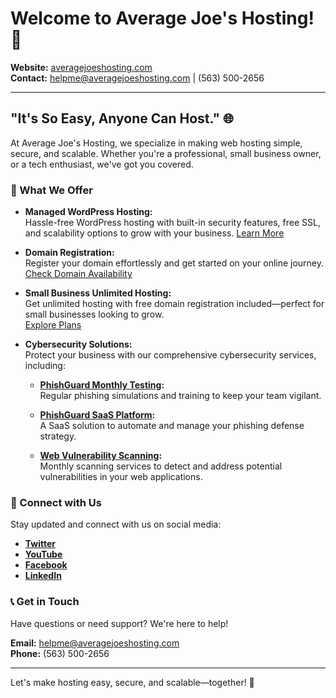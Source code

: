 # Welcome to Average Joe's Hosting! 🚀

**Website:** [averagejoeshosting.com](https://averagejoeshosting.com)  
**Contact:** [helpme@averagejoeshosting.com](mailto:helpme@averagejoeshosting.com) | (563) 500-2656

---

## "It's So Easy, Anyone Can Host." 🌐

At Average Joe's Hosting, we specialize in making web hosting simple, secure, and scalable. Whether you're a professional, small business owner, or a tech enthusiast, we've got you covered.

### 🌟 What We Offer

- **Managed WordPress Hosting:**  
  Hassle-free WordPress hosting with built-in security features, free SSL, and scalability options to grow with your business. [Learn More](https://averagejoeshosting.com/wordpress-hosting)

- **Domain Registration:**  
  Register your domain effortlessly and get started on your online journey.  
  [Check Domain Availability](https://averagejoeshosting.com/portal/domainchecker.php)

- **Small Business Unlimited Hosting:**  
  Get unlimited hosting with free domain registration included—perfect for small businesses looking to grow.  
  [Explore Plans](https://averagejoeshosting.com/portal/order/small-business-class/104)

- **Cybersecurity Solutions:**  
  Protect your business with our comprehensive cybersecurity services, including:

  - **[PhishGuard Monthly Testing](https://averagejoeshosting.com/portal/order/phishguard/105):**  
    Regular phishing simulations and training to keep your team vigilant.

  - **[PhishGuard SaaS Platform](https://averagejoeshosting.com/portal/order/phishguard/106):**  
    A SaaS solution to automate and manage your phishing defense strategy.

  - **[Web Vulnerability Scanning](https://averagejoeshosting.com/portal/order/vulnerability-scanning/103):**  
    Monthly scanning services to detect and address potential vulnerabilities in your web applications.

### 📣 Connect with Us

Stay updated and connect with us on social media:

- **[Twitter](https://twitter.com/AverageJoesHost)**
- **[YouTube](https://www.youtube.com/@AverageJoesHosting)**
- **[Facebook](https://www.facebook.com/AverageJoesHosting)**
- **[LinkedIn](https://www.linkedin.com/company/averagejoeshosting)**

### 📞 Get in Touch

Have questions or need support? We're here to help!

**Email:** [helpme@averagejoeshosting.com](mailto:helpme@averagejoeshosting.com)  
**Phone:** (563) 500-2656

---

Let's make hosting easy, secure, and scalable—together! 💪
